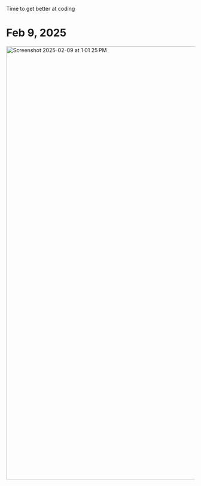 Time to get better at coding

<h1>
  Feb 9, 2025
</h1>
<img width="1157" alt="Screenshot 2025-02-09 at 1 01 25 PM" src="https://github.com/user-attachments/assets/644ae5fb-dad2-42b1-ad16-98ae9c1201e8" />
